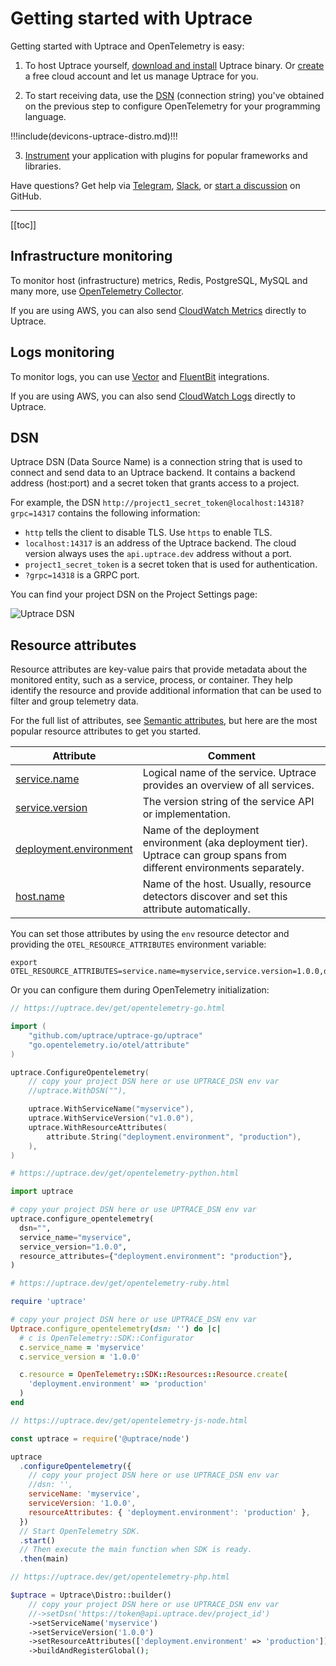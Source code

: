 # Getting started with Uptrace

Getting started with Uptrace and OpenTelemetry is easy:

1. To host Uptrace yourself, [download and install](install.md) Uptrace binary. Or [create](https://app.uptrace.dev/join) a free cloud account and let us manage Uptrace for you.

2. To start receiving data, use the [DSN](#dsn) (connection string) you've obtained on the previous step to configure OpenTelemetry for your programming language.

!!!include(devicons-uptrace-distro.md)!!!

3. [Instrument](instrument/README.md) your application with plugins for popular frameworks and libraries.

Have questions? Get help via [Telegram](https://t.me/uptrace), [Slack](https://join.slack.com/t/uptracedev/shared_invite/zt-1xr19nhom-cEE3QKSVt172JdQLXgXGvw), or [start a discussion](https://github.com/uptrace/uptrace/discussions) on GitHub.

---

[[toc]]

## Infrastructure monitoring

To monitor host (infrastructure) metrics, Redis, PostgreSQL, MySQL and many more, use [OpenTelemetry Collector](ingest/collector.html).

If you are using AWS, you can also send [CloudWatch Metrics](ingest/aws-cloudwatch.md#cloudwatch-metrics) directly to Uptrace.

## Logs monitoring

To monitor logs, you can use [Vector](ingest/vector.md) and [FluentBit](ingest/fluent-bit.md) integrations.

If you are using AWS, you can also send [CloudWatch Logs](ingest/aws-cloudwatch.md#cloudwatch-logs) directly to Uptrace.

## DSN

Uptrace DSN (Data Source Name) is a connection string that is used to connect and send data to an Uptrace backend. It contains a backend address (host:port) and a secret token that grants access to a project.

For example, the DSN `http://project1_secret_token@localhost:14318?grpc=14317` contains the following information:

- `http` tells the client to disable TLS. Use `https` to enable TLS.
- `localhost:14317` is an address of the Uptrace backend. The cloud version always uses the `api.uptrace.dev` address without a port.
- `project1_secret_token` is a secret token that is used for authentication.
- `?grpc=14318` is a GRPC port.

You can find your project DSN on the Project Settings page:

![Uptrace DSN](/uptrace/dsn.png)

## Resource attributes

Resource attributes are key-value pairs that provide metadata about the monitored entity, such as a service, process, or container. They help identify the resource and provide additional information that can be used to filter and group telemetry data.

For the full list of attributes, see [Semantic attributes](https://uptrace.dev/opentelemetry/attributes.html), but here are the most popular resource attributes to get you started.

| Attribute                   | Comment                                                                                                                   |
| --------------------------- | ------------------------------------------------------------------------------------------------------------------------- |
| [service.name][1]           | Logical name of the service. Uptrace provides an overview of all services.                                                |
| [service.version][2]        | The version string of the service API or implementation.                                                                  |
| [deployment.environment][3] | Name of the deployment environment (aka deployment tier). Uptrace can group spans from different environments separately. |
| [host.name][4]              | Name of the host. Usually, resource detectors discover and set this attribute automatically.                              |

[1]: https://uptrace.dev/opentelemetry/attributes.html?attribute=service.name
[2]: https://uptrace.dev/opentelemetry/attributes.html?attribute=service.version
[3]: https://uptrace.dev/opentelemetry/attributes.html?attribute=deployment.environment
[4]: https://uptrace.dev/opentelemetry/attributes.html?attribute=host.name

You can set those attributes by using the `env` resource detector and providing the `OTEL_RESOURCE_ATTRIBUTES` environment variable:

```shell
export OTEL_RESOURCE_ATTRIBUTES=service.name=myservice,service.version=1.0.0,deployment.environment=production
```

Or you can configure them during OpenTelemetry initialization:

<CodeGroup>
  <CodeGroupItem title="Go">

```go
// https://uptrace.dev/get/opentelemetry-go.html

import (
	"github.com/uptrace/uptrace-go/uptrace"
	"go.opentelemetry.io/otel/attribute"
)

uptrace.ConfigureOpentelemetry(
	// copy your project DSN here or use UPTRACE_DSN env var
	//uptrace.WithDSN(""),

	uptrace.WithServiceName("myservice"),
	uptrace.WithServiceVersion("v1.0.0"),
	uptrace.WithResourceAttributes(
		attribute.String("deployment.environment", "production"),
	),
)
```

  </CodeGroupItem>

  <CodeGroupItem title="Python">

```python
# https://uptrace.dev/get/opentelemetry-python.html

import uptrace

# copy your project DSN here or use UPTRACE_DSN env var
uptrace.configure_opentelemetry(
  dsn="",
  service_name="myservice",
  service_version="1.0.0",
  resource_attributes={"deployment.environment": "production"},
)
```

  </CodeGroupItem>

  <CodeGroupItem title="Ruby">

```ruby
# https://uptrace.dev/get/opentelemetry-ruby.html

require 'uptrace'

# copy your project DSN here or use UPTRACE_DSN env var
Uptrace.configure_opentelemetry(dsn: '') do |c|
  # c is OpenTelemetry::SDK::Configurator
  c.service_name = 'myservice'
  c.service_version = '1.0.0'

  c.resource = OpenTelemetry::SDK::Resources::Resource.create(
    'deployment.environment' => 'production'
  )
end
```

  </CodeGroupItem>

  <CodeGroupItem title="JavaScript">

```js
// https://uptrace.dev/get/opentelemetry-js-node.html

const uptrace = require('@uptrace/node')

uptrace
  .configureOpentelemetry({
    // copy your project DSN here or use UPTRACE_DSN env var
    //dsn: '',
    serviceName: 'myservice',
    serviceVersion: '1.0.0',
    resourceAttributes: { 'deployment.environment': 'production' },
  })
  // Start OpenTelemetry SDK.
  .start()
  // Then execute the main function when SDK is ready.
  .then(main)
```

  </CodeGroupItem>

  <CodeGroupItem title="PHP">

```php
// https://uptrace.dev/get/opentelemetry-php.html

$uptrace = Uptrace\Distro::builder()
    // copy your project DSN here or use UPTRACE_DSN env var
    //->setDsn('https://token@api.uptrace.dev/project_id')
    ->setServiceName('myservice')
    ->setServiceVersion('1.0.0')
    ->setResourceAttributes(['deployment.environment' => 'production'])
    ->buildAndRegisterGlobal();
```

  </CodeGroupItem>
</CodeGroup>
